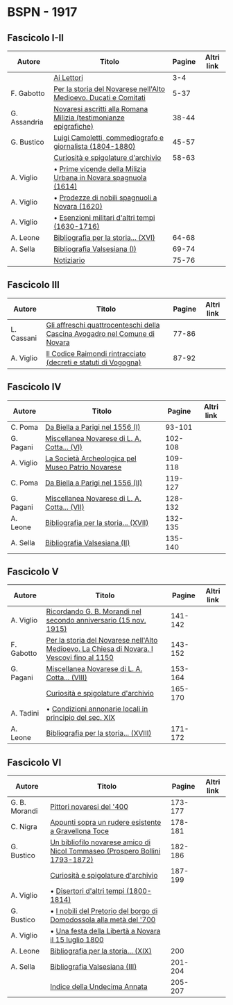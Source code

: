 # BSPN - 1917

## Fascicolo I-II

| Autore       | Titolo                                                                                                                 | Pagine | Altri link |
|--------------|------------------------------------------------------------------------------------------------------------------------|--------|------------|
|              | [Ai Lettori](https://en.calameo.com/read/0072607353baf96d7ac00)                                                        | 3-4    |            |
| F. Gabotto   | [Per la storia del Novarese nell'Alto Medioevo. Ducati e Comitati](https://en.calameo.com/read/0072607353baf96d7ac00)  | 5-37   |            |
| G. Assandria | [Novaresi ascritti alla Romana Milizia (testimonianze epigrafiche)](https://en.calameo.com/read/0072607353baf96d7ac00) | 38-44  |            |
| G. Bustico   | [Luigi Camoletti, commediografo e giornalista (1804-1880)](https://en.calameo.com/read/0072607353baf96d7ac00)          | 45-57  |            |
|              | [Curiosità e spigolature d'archivio](https://en.calameo.com/read/0072607353baf96d7ac00)                                | 58-63  |            |
| A. Viglio    | • [Prime vicende della Milizia Urbana in Novara spagnuola (1614)](https://en.calameo.com/read/0072607353baf96d7ac00)   |        |            |
| A. Viglio    | • [Prodezze di nobili spagnuoli a Novara (1620)](https://en.calameo.com/read/0072607353baf96d7ac00)                    |        |            |
| A. Viglio    | • [Esenzioni militari d'altri tempi (1630-1716)](https://en.calameo.com/read/0072607353baf96d7ac00)                    |        |            |
| A. Leone     | [Bibliografia per la storia... (XVI)](https://en.calameo.com/read/0072607353baf96d7ac00)                               | 64-68  |            |
| A. Sella     | [Bibliografia Valsesiana (I)](https://en.calameo.com/read/0072607353baf96d7ac00)                                       | 69-74  |            |
|              | [Notiziario](https://en.calameo.com/read/0072607353baf96d7ac00)                                                        | 75-76  |            |

## Fascicolo III

| Autore     | Titolo                                                                                                                          | Pagine | Altri link |
|------------|---------------------------------------------------------------------------------------------------------------------------------|--------|------------|
| L. Cassani | [Gli affreschi quattrocenteschi della Cascina Avogadro nel Comune di Novara](https://en.calameo.com/read/007260735c2427563c8ae) | 77-86  |            |
| A. Viglio  | [Il Codice Raimondi rintracciato (decreti e statuti di Vogogna)](https://en.calameo.com/read/007260735c2427563c8ae)             | 87-92  |            |

## Fascicolo IV

| Autore    | Titolo                                                                                                 | Pagine  | Altri link |
|-----------|--------------------------------------------------------------------------------------------------------|---------|------------|
| C. Poma   | [Da Biella a Parigi nel 1556 (I)](https://en.calameo.com/read/00726073591bd1b6ba94e)                   | 93-101  |            |
| G. Pagani | [Miscellanea Novarese di L. A. Cotta... (VI)](https://en.calameo.com/read/00726073591bd1b6ba94e)       | 102-108 |            |
| A. Viglio | [La Società Archeologica pel Museo Patrio Novarese](https://en.calameo.com/read/00726073591bd1b6ba94e) | 109-118 |            |
| C. Poma   | [Da Biella a Parigi nel 1556 (II)](https://en.calameo.com/read/00726073591bd1b6ba94e)                  | 119-127 |            |
| G. Pagani | [Miscellanea Novarese di L. A. Cotta... (VII)](https://en.calameo.com/read/00726073591bd1b6ba94e)      | 128-132 |            |
| A. Leone  | [Bibliografia per la storia... (XVII)](https://en.calameo.com/read/00726073591bd1b6ba94e)              | 132-135 |            |
| A. Sella  | [Bibliografia Valsesiana (II)](https://en.calameo.com/read/00726073591bd1b6ba94e)                      | 135-140 |            |

## Fascicolo V

| Autore     | Titolo                                                                                                                                          | Pagine  | Altri link |
|------------|-------------------------------------------------------------------------------------------------------------------------------------------------|---------|------------|
| A. Viglio  | [Ricordando G. B. Morandi nel secondo anniversario (15 nov. 1915)](https://en.calameo.com/read/00726073527afd25171b6)                           | 141-142 |            |
| F. Gabotto | [Per la storia del Novarese nell'Alto Medioevo. La Chiesa di Novara. I Vescovi fino al 1150](https://en.calameo.com/read/00726073527afd25171b6) | 143-152 |            |
| G. Pagani  | [Miscellanea Novarese di L. A. Cotta... (VIII)](https://en.calameo.com/read/00726073527afd25171b6)                                              | 153-164 |            |
|            | [Curiosità e spigolature d'archivio](https://en.calameo.com/read/00726073527afd25171b6)                                                         | 165-170 |            |
| A. Tadini  | • [Condizioni annonarie locali in principio del sec. XIX](https://en.calameo.com/read/00726073527afd25171b6)                                    |         |            |
| A. Leone   | [Bibliografia per la storia... (XVIII)](https://en.calameo.com/read/00726073527afd25171b6)                                                      | 171-172 |            |

## Fascicolo VI

| Autore        | Titolo                                                                                                                           | Pagine  | Altri link |
|---------------|----------------------------------------------------------------------------------------------------------------------------------|---------|------------|
| G. B. Morandi | [Pittori novaresi del '400](https://en.calameo.com/read/0072607355e96947f86fc)                                                   | 173-177 |            |
| C. Nigra      | [Appunti sopra un rudere esistente a Gravellona Toce](https://en.calameo.com/read/0072607355e96947f86fc)                         | 178-181 |            |
| G. Bustico    | [Un bibliofilo novarese amico di Nicol Tommaseo (Prospero Bollini 1793-1872)](https://en.calameo.com/read/0072607355e96947f86fc) | 182-186 |            |
|               | [Curiosità e spigolature d'archivio](https://en.calameo.com/read/0072607355e96947f86fc)                                          | 187-199 |            |
| A. Viglio     | • [Disertori d'altri tempi (1800-1814)](https://en.calameo.com/read/0072607355e96947f86fc)                                       |         |            |
| G. Bustico    | • [I nobili del Pretorio del borgo di Domodossola alla metà del '700](https://en.calameo.com/read/0072607355e96947f86fc)         |         |            |
| A. Viglio     | • [Una festa della Libertà a Novara il 15 luglio 1800](https://en.calameo.com/read/0072607355e96947f86fc)                        |         |            |
| A. Leone      | [Bibliografia per la storia... (XIX)](https://en.calameo.com/read/0072607355e96947f86fc)                                         | 200     |            |
| A. Sella      | [Bibliografia Valsesiana (III)](https://en.calameo.com/read/0072607355e96947f86fc)                                               | 201-204 |            |
|               | [Indice della Undecima Annata](https://en.calameo.com/read/0072607355e96947f86fc)                                                | 205-207 |            |
